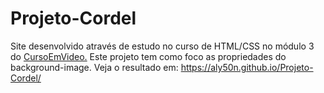 # Projeto-Cordel
Site desenvolvido através de estudo no curso de HTML/CSS no módulo 3 do <a href="https://www.cursoemvideo.com/">CursoEmVideo.</a>
Este projeto tem como foco as propriedades do background-image.
Veja o resultado em: https://aly50n.github.io/Projeto-Cordel/
